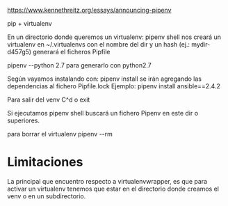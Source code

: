 https://www.kennethreitz.org/essays/announcing-pipenv

pip + virtualenv

En un directorio donde queremos un virtualenv:
pipenv shell
  nos creará un virtualenv en ~/.virtualenvs con el nombre del dir y un hash (ej.: mydir-d457g5)
  generará el ficheros Pipfile

pipenv --python 2.7
  para generarlo con python2.7

Según vayamos instalando con:
pipenv install
se irán agregando las dependencias al fichero Pipfile.lock
Ejemplo:
  pipenv install ansible==2.4.2

Para salir del venv C^d o exit

Si ejecutamos
pipenv shell
buscará un fichero Pipenv en este dir o superiores.

para borrar el virtualenv
pipenv --rm


# Limitaciones
La principal que encuentro respecto a virtualenvwrapper, es que para activar un virtualenv tenemos que estar en el directorio donde creamos el venv o en un subdirectorio.
